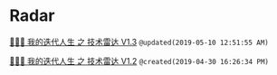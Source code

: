 # Radar

[🥚🐣🐥 我的迭代人生 之 技术雷达 V1.3](https://radar.thoughtworks.com/?sheetId=https%3A%2F%2Fraw.githubusercontent.com%2FJimmyLv%2FCHANGLOG.md%2Fmaster%2F%25F0%259F%25A5%259A%25F0%259F%2590%25A3%25F0%259F%2590%25A5%2520%25E6%2588%2591%25E7%259A%2584%25E8%25BF%25AD%25E4%25BB%25A3%25E4%25BA%25BA%25E7%2594%259F%2520%25E4%25B9%258B%2520%25E6%258A%2580%25E6%259C%25AF%25E9%259B%25B7%25E8%25BE%25BE%2520v1.3.csv) `@updated(2019-05-10 12:51:55 AM)`

[🥚🐣🐥 我的迭代人生 之 技术雷达 V1.2](https://radar.thoughtworks.com/?sheetId=https%3A%2F%2Fraw.githubusercontent.com%2FJimmyLv%2FCHANGLOG.md%2Fmaster%2F%25F0%259F%25A5%259A%25F0%259F%2590%25A3%25F0%259F%2590%25A5%2520%25E6%2588%2591%25E7%259A%2584%25E8%25BF%25AD%25E4%25BB%25A3%25E4%25BA%25BA%25E7%2594%259F%2520%25E4%25B9%258B%2520%25E6%258A%2580%25E6%259C%25AF%25E9%259B%25B7%25E8%25BE%25BE%2520v1.2.csv) `@created(2019-04-30 16:26:34 PM)`
